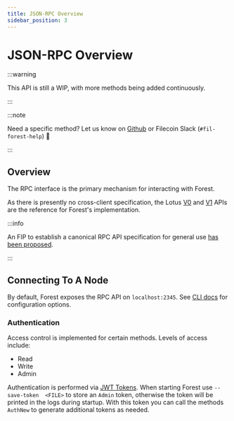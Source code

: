 ```yaml
---
title: JSON-RPC Overview
sidebar_position: 3
---
```


# JSON-RPC Overview

:::warning

This API is still a WIP, with more methods being added continuously.

:::

:::note

Need a specific method? Let us know on
[Github](https://github.com/ChainSafe/forest/issues) or Filecoin Slack
(`#fil-forest-help`) 🙏

:::

## Overview

The RPC interface is the primary mechanism for interacting with Forest.

As there is presently no cross-client specification, the Lotus
[V0](https://github.com/filecoin-project/lotus/blob/master/documentation/en/api-methods-v0-deprecated.md)
and
[V1](https://github.com/filecoin-project/lotus/blob/master/documentation/en/api-methods-v1-stable.md)
APIs are the reference for Forest's implementation.

:::info

An FIP to establish a canonical RPC API specification for general use [has been proposed](https://github.com/filecoin-project/FIPs/pull/1027).

:::

## Connecting To A Node

By default, Forest exposes the RPC API on `localhost:2345`. See [CLI docs](./cli.md) for configuration options.

### Authentication

Access control is implemented for certain methods. Levels of access include:

- Read
- Write
- Admin

Authentication is performed via [JWT Tokens](../knowledge_base/jwt_handling.md). When starting Forest use `--save-token 
<FILE>` to store an `Admin` token,
otherwise the token will be printed in the logs during startup. With this token you can call the methods `AuthNew`
to generate additional tokens as needed.
